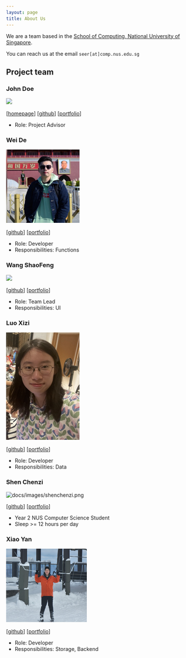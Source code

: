 ```yaml
---
layout: page
title: About Us
---
```


We are a team based in the [School of Computing, National University of Singapore](http://www.comp.nus.edu.sg).

You can reach us at the email `seer[at]comp.nus.edu.sg`

## Project team

### John Doe

<img src="images/johndoe.png" width="200px">

[[homepage](http://www.comp.nus.edu.sg/~damithch)]
[[github](https://github.com/johndoe)]
[[portfolio](team/johndoe.md)]

* Role: Project Advisor

### Wei De

<img src="images/IMG_1672.JPG" width="200px">

[[github](https://github.com/WeideTeo)]
[[portfolio](https://www.linkedin.com/in/weideteo/)]

* Role: Developer
* Responsibilities: Functions

### Wang ShaoFeng

<img src="images/791654880285_.pic_hd.jpg" width="200px">

[[github](https://github.com/SFCoding123)]
[[portfolio](https://www.linkedin.com/in/shaofeng-wang-468303197/)]

* Role: Team Lead
* Responsibilities: UI

### Luo Xizi

<img src="images/lxz333.png" width="200px">

[[github](http://github.com/johndoe)] [[portfolio](team/johndoe.md)]

* Role: Developer
* Responsibilities: Data

### Shen Chenzi

![docs/images/shenchenzi.png](https://user-images.githubusercontent.com/97273558/221216937-eecda515-93e0-47b0-9b74-d0f08ac43253.jpg)

[[github](https://github.com/shenchenzizoe)]
[[portfolio](team/johndoe.md)]

* Year 2 NUS Computer Science Student
* Sleep >= 12 hours per day

### Xiao Yan

<img src="images/windycall.png" width="220px" height="200px">

[[github](http://github.com/windycall)]
[[portfolio](team/johndoe.md)]

* Role: Developer
* Responsibilities: Storage, Backend
